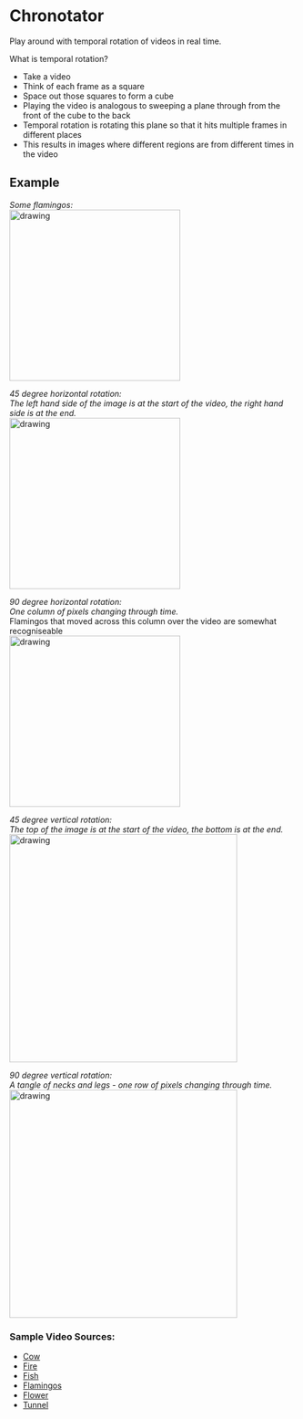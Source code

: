 # Chronotator
Play around with temporal rotation of videos in real time.

What is temporal rotation?
- Take a video
- Think of each frame as a square
- Space out those squares to form a cube
- Playing the video is analogous to sweeping a plane through from the front of the cube to the back
- Temporal rotation is rotating this plane so that it hits multiple frames in different places
- This results in images where different regions are from different times in the video

## Example

*Some flamingos:* <br/>
<img src="https://user-images.githubusercontent.com/43935094/182721805-8248f887-5c41-4d88-884a-861c4fc70e3a.PNG" alt="drawing" height="300"/>

*45 degree horizontal rotation:* <br/>
*The left hand side of the image is at the start of the video, the right hand side is at the end.* <br/>
<img src="https://user-images.githubusercontent.com/43935094/182721818-243c321e-d6a5-4062-8553-2ac994441df3.PNG" alt="drawing" height="300"/>

*90 degree horizontal rotation:* <br/>
*One column of pixels changing through time.* <br/>
Flamingos that moved across this column over the video are somewhat recogniseable <br/>
<img src="https://user-images.githubusercontent.com/43935094/182721830-9b609b38-c10d-4ffe-9371-d274f0530e04.PNG" alt="drawing" height="300"/>

*45 degree vertical rotation:* <br/>
*The top of the image is at the start of the video, the bottom is at the end.* <br/>
<img src="https://user-images.githubusercontent.com/43935094/182721822-585f9291-a7cb-408b-a3d1-82fe9330187e.PNG" alt="drawing" width="400"/>

*90 degree vertical rotation:* <br/>
*A tangle of necks and legs - one row of pixels changing through time.* <br/>
<img src="https://user-images.githubusercontent.com/43935094/182721839-7f054fe8-c32f-4ef9-9ff3-dff6ebbd3a3d.PNG" alt="drawing" width="400"/>

### Sample Video Sources:
- [Cow](https://pixabay.com/videos/highlander-cattle-animal-mammal-125147/)
- [Fire](https://pixabay.com/videos/fire-water-elements-burn-flame-125068/)
- [Fish](https://pixabay.com/videos/fish-underwater-aquarium-swim-110879/)
- [Flamingos](https://pixabay.com/videos/flamingo-water-bird-bird-exotic-120394/)
- [Flower](https://pixabay.com/videos/cornflower-flower-blossom-bloom-124429/)
- [Tunnel](https://pixabay.com/videos/tunnel-stars-light-exit-man-124983/)
